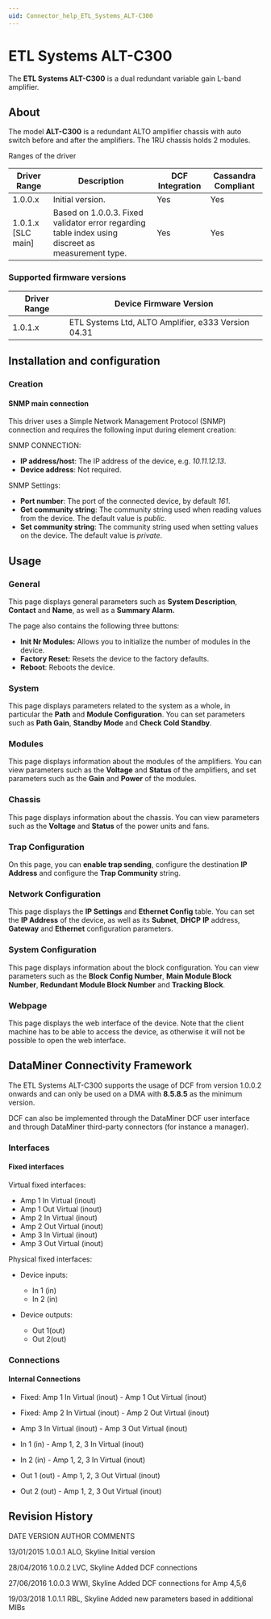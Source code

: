 ```yaml
---
uid: Connector_help_ETL_Systems_ALT-C300
---
```


# ETL Systems ALT-C300

The **ETL Systems ALT-C300** is a dual redundant variable gain L-band amplifier.

## About

The model **ALT-C300** is a redundant ALTO amplifier chassis with auto switch before and after the amplifiers. The 1RU chassis holds 2 modules.

Ranges of the driver

| **Driver Range**     | **Description**                                                                                   | **DCF Integration** | **Cassandra Compliant** |
|----------------------|---------------------------------------------------------------------------------------------------|---------------------|-------------------------|
| 1.0.0.x              | Initial version.                                                                                  | Yes                 | Yes                     |
| 1.0.1.x \[SLC main\] | Based on 1.0.0.3. Fixed validator error regarding table index using discreet as measurement type. | Yes                 | Yes                     |

### Supported firmware versions

| **Driver Range** | **Device Firmware Version**                         |
|------------------|-----------------------------------------------------|
| 1.0.1.x          | ETL Systems Ltd, ALTO Amplifier, e333 Version 04.31 |

## Installation and configuration

### Creation

#### SNMP main connection

This driver uses a Simple Network Management Protocol (SNMP) connection and requires the following input during element creation:

SNMP CONNECTION:

- **IP address/host**: The IP address of the device, e.g. *10.11.12.13*.
- **Device address**: Not required.

SNMP Settings:

- **Port number**: The port of the connected device, by default *161*.
- **Get community string**: The community string used when reading values from the device. The default value is *public*.
- **Set community string**: The community string used when setting values on the device. The default value is *private*.

## Usage

### General

This page displays general parameters such as **System Description**, **Contact** and **Name**, as well as a **Summary Alarm.**

The page also contains the following three buttons:

- **Init Nr Modules:** Allows you to initialize the number of modules in the device.
- **Factory Reset:** Resets the device to the factory defaults.
- **Reboot**: Reboots the device.

### System

This page displays parameters related to the system as a whole, in particular the **Path** and **Module Configuration**. You can set parameters such as **Path Gain**, **Standby Mode** and **Check Cold Standby**.

### Modules

This page displays information about the modules of the amplifiers. You can view parameters such as the **Voltage** and **Status** of the amplifiers, and set parameters such as the **Gain** and **Power** of the modules.

### Chassis

This page displays information about the chassis. You can view parameters such as the **Voltage** and **Status** of the power units and fans.

### Trap Configuration

On this page, you can **enable trap sending**, configure the destination **IP Address** and configure the **Trap Community** string.

### Network Configuration

This page displays the **IP Settings** and **Ethernet Config** table. You can set the **IP Address** of the device, as well as its **Subnet**, **DHCP** **IP** address, **Gateway** and **Ethernet** configuration parameters.

### System Configuration

This page displays information about the block configuration. You can view parameters such as the **Block Config Number**, **Main Module Block Number**, **Redundant Module Block Number** and **Tracking Block**.

### Webpage

This page displays the web interface of the device. Note that the client machine has to be able to access the device, as otherwise it will not be possible to open the web interface.

## DataMiner Connectivity Framework

The ETL Systems ALT-C300 supports the usage of DCF from version 1.0.0.2 onwards and can only be used on a DMA with **8.5.8.5** as the minimum version.

DCF can also be implemented through the DataMiner DCF user interface and through DataMiner third-party connectors (for instance a manager).

### Interfaces

#### Fixed interfaces

Virtual fixed interfaces:

- Amp 1 In Virtual (inout)
- Amp 1 Out Virtual (inout)
- Amp 2 In Virtual (inout)
- Amp 2 Out Virtual (inout)
- Amp 3 In Virtual (inout)
- Amp 3 Out Virtual (inout)

Physical fixed interfaces:

- Device inputs:

  - In 1 (in)
  - In 2 (in)

- Device outputs:

  - Out 1(out)
  - Out 2(out)

### Connections

#### Internal Connections

- Fixed: Amp 1 In Virtual (inout) - Amp 1 Out Virtual (inout)
- Fixed: Amp 2 In Virtual (inout) - Amp 2 Out Virtual (inout)
- Amp 3 In Virtual (inout) - Amp 3 Out Virtual (inout)

- In 1 (in) - Amp 1, 2, 3 In Virtual (inout)
- In 2 (in) - Amp 1, 2, 3 In Virtual (inout)
- Out 1 (out) - Amp 1, 2, 3 Out Virtual (inout)
- Out 2 (out) - Amp 1, 2, 3 Out Virtual (inout)

## Revision History

DATE VERSION AUTHOR COMMENTS

13/01/2015 1.0.0.1 ALO, Skyline Initial version

28/04/2016 1.0.0.2 LVC, Skyline Added DCF connections

27/06/2016 1.0.0.3 WWI, Skyline Added DCF connections for Amp 4,5,6

19/03/2018 1.0.1.1 RBL, Skyline Added new parameters based in additional MIBs
